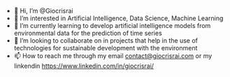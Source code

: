 - 👋 Hi, I’m @Giocrisrai
- 👀 I’m interested in Artificial Intelligence, Data Science, Machine Learning  
- 🌱 I’m currently learning to develop artificial intelligence models from environmental data for the prediction of time series
- 💞️ I’m looking to collaborate on in projects that help in the use of technologies for sustainable development with the environment
- 📫 How to reach me through my email contact@giocrisrai.com or my linkendin https://www.linkedin.com/in/giocrisrai/

<!---
Giocrisrai/Giocrisrai is a ✨ special ✨ repository because its `README.md` (this file) appears on your GitHub profile.
You can click the Preview link to take a look at your changes.
--->
